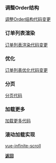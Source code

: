### 调整Order结构

<a href="https://github.com/AhogeK/mimall-web/commit/bc1586f711c9c5ed34df3ec923a1f3f6e5bd8fa4" target="_blank">调整Order结构代码变更</a>

### 订单列表渲染

<a href="https://github.com/AhogeK/mimall-web/commit/5780753ca16c0bc24bf75e056eb2f487b6932275" target="_blank">订单列表渲染代码变更</a>

### 优化

<a href="https://github.com/AhogeK/mimall-web/commit/5a48467170ec21b8994208d07f23eb10f836cd9a" target="_blank">订单列表优化代码变更</a>

### 分页

<a href="https://github.com/AhogeK/mimall-web/commit/5764b37298780df8b07e5562d8d1125c936f36f4" target="_blank">分页代码</a>

### 加载更多

<a href="https://github.com/AhogeK/mimall-web/commit/af40d34d8b9cc87d654aed5d42c7e6293034d26e" target="_blank">加载更多代码</a>

### 滚动加载实现

[vue-infinite-scroll](https://github.com/ElemeFE/vue-infinite-scroll)

**[返回](https://github.com/AhogeK/mimall-web)**
